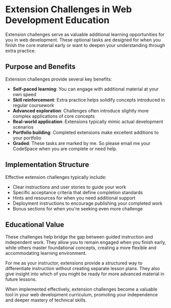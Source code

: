 # Extension Challenges in Web Development Education

Extension challenges serve as valuable additional learning opportunities for you in web development. These optional tasks are designed for when you finish the core material early or want to deepen your understanding through extra practice.

## Purpose and Benefits

Extension challenges provide several key benefits:

- **Self-paced learning**: You can engage with additional material at your own speed
- **Skill reinforcement**: Extra practice helps solidify concepts introduced in regular coursework
- **Advanced exploration**: Challenges often introduce slightly more complex applications of core concepts
- **Real-world application**: Extensions typically mimic actual development scenarios
- **Portfolio building**: Completed extensions make excellent additions to your portfolio
- **Graded**: These tasks are marked by me. So please email me your CodeSpace when you are complete or need help.

## Implementation Structure

Effective extension challenges typically include:

- Clear instructions and user stories to guide your work
- Specific acceptance criteria that define completion standards
- Hints and resources for when you need additional support
- Deployment instructions to encourage publishing your completed work
- Bonus sections for when you're seeking even more challenge

## Educational Value

These challenges help bridge the gap between guided instruction and independent work. They allow you to remain engaged when you finish early, while others master foundational concepts, creating a more flexible and accommodating learning environment.

For me as your instructor, extensions provide a structured way to differentiate instruction without creating separate lesson plans. They also give insight into which of you might be ready for more advanced material in future lessons.

When implemented effectively, extension challenges become a valuable tool in your web development curriculum, promoting your independence and deeper mastery of technical skills.
